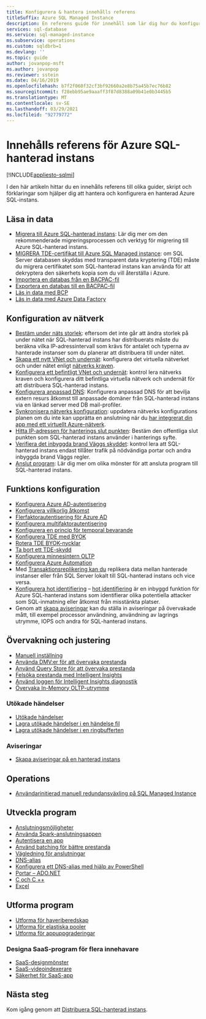 ```yaml
---
title: Konfigurera & hantera innehålls referens
titleSuffix: Azure SQL Managed Instance
description: En referens guide för innehåll som lär dig hur du konfigurerar och hanterar Azure SQL-hanterad instans.
services: sql-database
ms.service: sql-managed-instance
ms.subservice: operations
ms.custom: sqldbrb=1
ms.devlang: ''
ms.topic: guide
author: jovanpop-msft
ms.author: jovanpop
ms.reviewer: sstein
ms.date: 04/16/2019
ms.openlocfilehash: b7f2f060f32cf3bf92660a2e8b75a45b7ec76b82
ms.sourcegitcommit: f28ebb95ae9aaaff3f87d8388a09b41e0b3445b5
ms.translationtype: MT
ms.contentlocale: sv-SE
ms.lasthandoff: 03/29/2021
ms.locfileid: "92779772"
---
```

# <a name="azure-sql-managed-instance-content-reference"></a>Innehålls referens för Azure SQL-hanterad instans
[!INCLUDE[appliesto-sqlmi](../includes/appliesto-sqlmi.md)]

I den här artikeln hittar du en innehålls referens till olika guider, skript och förklaringar som hjälper dig att hantera och konfigurera en hanterad Azure SQL-instans.

## <a name="load-data"></a>Läsa in data

- [Migrera till Azure SQL-hanterad instans](migrate-to-instance-from-sql-server.md): Lär dig mer om den rekommenderade migreringsprocessen och verktyg för migrering till Azure SQL-hanterad instans.
- [MIGRERA TDE-certifikat till Azure SQL Managed instance](tde-certificate-migrate.md): om SQL Server databasen skyddas med transparent data kryptering (TDE) måste du migrera certifikatet som SQL-hanterad instans kan använda för att dekryptera den säkerhets kopia som du vill återställa i Azure.
- [Importera en databas från en BACPAC-fil](../database/database-import.md)
- [Exportera en databas till en BACPAC-fil](../database/database-export.md)
- [Läs in data med BCP](../load-from-csv-with-bcp.md)
- [Läs in data med Azure Data Factory](../../data-factory/connector-azure-sql-database.md?toc=/azure/sql-database/toc.json)

## <a name="network-configuration"></a>Konfiguration av nätverk

- [Bestäm under näts storlek](vnet-subnet-determine-size.md): eftersom det inte går att ändra storlek på under nätet när SQL-hanterad instans har distribuerats måste du beräkna vilka IP-adressintervall som krävs för antalet och typerna av hanterade instanser som du planerar att distribuera till under nätet. 
- [Skapa ett nytt VNet och undernät](virtual-network-subnet-create-arm-template.md): konfigurera det virtuella nätverket och under nätet enligt [nätverks kraven](connectivity-architecture-overview.md#network-requirements). 
- [Konfigurera ett befintligt VNet och undernät](vnet-existing-add-subnet.md): kontrol lera nätverks kraven och konfigurera ditt befintliga virtuella nätverk och undernät för att distribuera SQL-hanterad instans. 
- [Konfigurera anpassad DNS](custom-dns-configure.md): Konfigurera anpassad DNS för att bevilja extern resurs åtkomst till anpassade domäner från SQL-hanterad instans via en länkad server med DB mail-profiler. 
- [Synkronisera nätverks konfiguration](azure-app-sync-network-configuration.md): uppdatera nätverks konfigurations planen om du inte kan upprätta en anslutning när du [har integrerat din app med ett virtuellt Azure-nätverk](../../app-service/web-sites-integrate-with-vnet.md).
- [Hitta IP-adressen för hanterings slut punkten](management-endpoint-find-ip-address.md): Bestäm den offentliga slut punkten som SQL-hanterad instans använder i hanterings syfte. 
- [Verifiera det inbyggda brand Väggs skyddet](management-endpoint-verify-built-in-firewall.md): kontrol lera att SQL-hanterad instans endast tillåter trafik på nödvändiga portar och andra inbyggda brand Väggs regler. 
- [Anslut program](connect-application-instance.md): Lär dig mer om olika mönster för att ansluta program till SQL-hanterad instans.

## <a name="feature-configuration"></a>Funktions konfiguration

- [Konfigurera Azure AD-autentisering](../database/authentication-aad-configure.md)
- [Konfigurera villkorlig åtkomst](../database/conditional-access-configure.md)
- [Flerfaktorautentisering för Azure AD](../database/authentication-mfa-ssms-overview.md)
- [Konfigurera multifaktorautentisering](../database/authentication-mfa-ssms-configure.md)
- [Konfigurera en princip för temporal bevarande](../database/temporal-tables-retention-policy.md)
- [Konfigurera TDE med BYOK](../database/transparent-data-encryption-byok-configure.md)
- [Rotera TDE BYOK-nycklar](../database/transparent-data-encryption-byok-key-rotation.md)
- [Ta bort ett TDE-skydd](../database/transparent-data-encryption-byok-remove-tde-protector.md)
- [Konfigurera minnesintern OLTP](../in-memory-oltp-configure.md)
- [Konfigurera Azure Automation](../database/automation-manage.md)
- Med [Transaktionsreplikering kan du](replication-between-two-instances-configure-tutorial.md) replikera data mellan hanterade instanser eller från SQL Server lokalt till SQL-hanterad instans och vice versa.
- [Konfigurera hot identifiering](threat-detection-configure.md) – [hot identifiering](../database/threat-detection-overview.md) är en inbyggd funktion för Azure SQL-hanterad instans som identifierar olika potentiella attacker som SQL-inmatning eller åtkomst från misstänkta platser. 
- Genom att [skapa aviseringar](alerts-create.md) kan du ställa in aviseringar på övervakade mått, till exempel processor användning, användning av lagrings utrymme, IOPS och andra för SQL-hanterad instans. 

## <a name="monitoring-and-tuning"></a>Övervakning och justering

- [Manuell inställning](../database/performance-guidance.md)
- [Använda DMV:er för att övervaka prestanda](../database/monitoring-with-dmvs.md)
- [Använd Query Store för att övervaka prestanda](/sql/relational-databases/performance/best-practice-with-the-query-store#Insight)
- [Felsöka prestanda med Intelligent Insights](../database/intelligent-insights-troubleshoot-performance.md)
- [Använd loggen för Intelligent Insights diagnostik](../database/intelligent-insights-use-diagnostics-log.md)
- [Övervaka In-Memory OLTP-utrymme](../in-memory-oltp-monitor-space.md)

### <a name="extended-events"></a>Utökade händelser

- [Utökade händelser](../database/xevent-db-diff-from-svr.md)
- [Lagra utökade händelser i en händelse fil](../database/xevent-code-event-file.md)
- [Lagra utökade händelser i en ringbufferten](../database/xevent-code-ring-buffer.md)

### <a name="alerting"></a>Aviseringar

- [Skapa aviseringar på en hanterad instans](alerts-create.md)

## <a name="operations"></a>Operations

- [Användarinitierad manuell redundansväxling på SQL Managed Instance](user-initiated-failover.md)

## <a name="develop-applications"></a>Utveckla program

- [Anslutningsmöjligheter](../database/connect-query-content-reference-guide.md#libraries)
- [Använda Spark-anslutningsappen](../../cosmos-db/spark-connector.md)
- [Autentisera en app](../database/application-authentication-get-client-id-keys.md)
- [Använd batching för bättre prestanda](../performance-improve-use-batching.md)
- [Vägledning för anslutningar](../database/troubleshoot-common-connectivity-issues.md)
- [DNS-alias](../database/dns-alias-overview.md)
- [Konfigurera ett DNS-alias med hjälp av PowerShell](../database/dns-alias-powershell-create.md)
- [Portar – ADO.NET](../database/adonet-v12-develop-direct-route-ports.md)
- [C och C ++](../database/develop-cplusplus-simple.md)
- [Excel](../database/connect-excel.md)

## <a name="design-applications"></a>Utforma program

- [Utforma för haveriberedskap](../database/designing-cloud-solutions-for-disaster-recovery.md)
- [Utforma för elastiska pooler](../database/disaster-recovery-strategies-for-applications-with-elastic-pool.md)
- [Utforma för appuppgraderingar](../database/manage-application-rolling-upgrade.md)

### <a name="design-multi-tenant-saas-applications"></a>Designa SaaS-program för flera innehavare

- [SaaS-designmönster](../database/saas-tenancy-app-design-patterns.md)
- [SaaS-videoindexerare](../database/saas-tenancy-video-index-wingtip-brk3120-20171011.md)
- [Säkerhet för SaaS-app](../database/saas-tenancy-elastic-tools-multi-tenant-row-level-security.md)

## <a name="next-steps"></a>Nästa steg

Kom igång genom att [Distribuera SQL-hanterad instans](instance-create-quickstart.md).